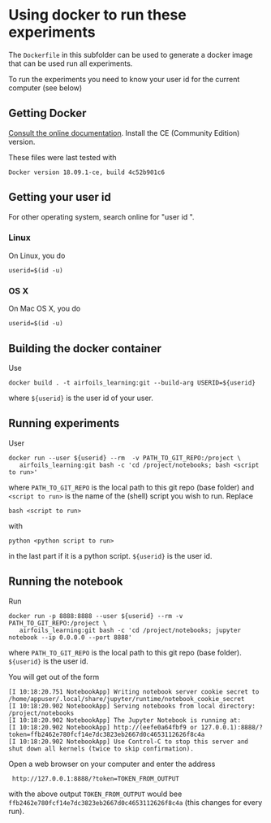 # Using docker to run these experiments

The ```Dockerfile``` in this subfolder can be used to generate a docker image that can be used run all experiments.

To run the experiments you need to know your user id for the current computer (see below)

## Getting Docker

[Consult the online documentation](https://docs.docker.com/install/). Install the CE (Community Edition) version.

These files were last tested with

    Docker version 18.09.1-ce, build 4c52b901c6

## Getting your user id
For other operating system, search online for "user id <Operating system name>".

### Linux

On Linux, you do

    userid=$(id -u)

### OS X

On Mac OS X, you do

    userid=$(id -u)

## Building the docker container

Use

    docker build . -t airfoils_learning:git --build-arg USERID=${userid}

where ```${userid}``` is the user id of your user.

## Running experiments

User

    docker run --user ${userid} --rm  -v PATH_TO_GIT_REPO:/project \
       airfoils_learning:git bash -c 'cd /project/notebooks; bash <script to run>'

where ```PATH_TO_GIT_REPO``` is the local path to this git repo (base folder) and ```<script to run>``` is the name of the (shell) script you wish to run. Replace

    bash <script to run>

with

    python <python script to run>

in the last part if it is a python script. ```${userid}``` is the user id.


## Running the notebook

Run

    docker run -p 8888:8888 --user ${userid} --rm -v PATH_TO_GIT_REPO:/project \
       airfoils_learning:git bash -c 'cd /project/notebooks; jupyter notebook --ip 0.0.0.0 --port 8888'

where ```PATH_TO_GIT_REPO``` is the local path to this git repo (base folder). ```${userid}``` is the user id.

You will get out of the form

    [I 10:18:20.751 NotebookApp] Writing notebook server cookie secret to /home/appuser/.local/share/jupyter/runtime/notebook_cookie_secret
    [I 10:18:20.902 NotebookApp] Serving notebooks from local directory: /project/notebooks
    [I 10:18:20.902 NotebookApp] The Jupyter Notebook is running at:
    [I 10:18:20.902 NotebookApp] http://(eefe0a64fbf9 or 127.0.0.1):8888/?token=ffb2462e780fcf14e7dc3823eb2667d0c4653112626f8c4a
    [I 10:18:20.902 NotebookApp] Use Control-C to stop this server and shut down all kernels (twice to skip confirmation).

Open a web browser on your computer and enter the address

     http://127.0.0.1:8888/?token=TOKEN_FROM_OUTPUT

with the above output ```TOKEN_FROM_OUTPUT``` would bee ```ffb2462e780fcf14e7dc3823eb2667d0c4653112626f8c4a``` (this changes for every run).
